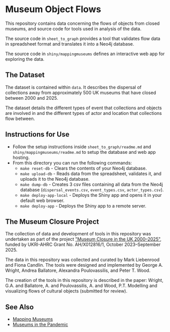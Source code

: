 # Museum Object Flows

This repository contains data concerning the flows of objects from closed museums, and source code for tools used in analysis of the data.

The source code in `sheet_to_graph` provides a tool that validates flow data in spreadsheet format and translates it into a Neo4j database.

The source code in `shiny/mappingmuseums` defines an interactive web app for exploring the data.

## The Dataset

The dataset is contained within `data`. It describes the dispersal of collections away from approximately 500 UK museums that have closed between 2000 and 2025.

The dataset details the different types of event that collections and objects are involved in and the different types of actor and location that collections flow between.

## Instructions for Use

- Follow the setup instructions inside `sheet_to_graph/readme.md` and `shiny/mappingmuseums/readme.md` to setup the database and web app hosting.
- From this directory you can run the following commands:
  - `make reset-db` - Clears the contents of your Neo4j database.
  - `make upload-db` - Reads data from the spreadsheet, validates it, and uploads it to the Neo4j database.
  - `make dump-db` - Creates 3 csv files containing all data from the Neo4j database (`dispersal_events.csv`, `event_types.csv`, `actor_types.csv`).
  - `make deploy-app-local` - Deploys the Shiny app and opens it in your default web browser.
  - `make deploy-app` - Deploys the Shiny app to a remote server.

## The Museum Closure Project

The collection of data and development of tools in this repository was undertaken as part of the project ["Museum Closure in the UK 2000–2025"](https://mapping-museums.bbk.ac.uk/museum-closure-in-the-uk-2000-2025/), funded by UKRI-AHRC Grant No. AH/X012816/1, October 2023–September 2025.

The data in this repository was collected and curated by Mark Liebenrood and Fiona Candlin. The tools were designed and implemented by George A. Wright, Andrea Ballatore, Alexandra Poulovassilis, and Peter T. Wood.

The creation of the tools in this repository is described in the paper: Wright, G.A. and Ballatore, A. and Poulovassilis, A. and Wood, P.T. Modelling and visualizing flows of cultural objects (submitted for review).

## See Also

- [Mapping Museums](https://github.com/Birkbeck/mapping-museums)
- [Museums in the Pandemic](https://github.com/Birkbeck/museums-in-the-pandemic)